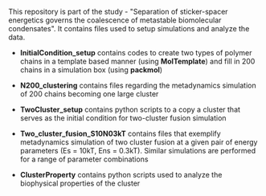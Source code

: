 This repository is part of the study - "Separation of sticker-spacer energetics governs the coalescence of metastable biomolecular condensates". It contains files used to setup simulations and analyze the data.
- __InitialCondition_setup__ contains codes to create two types of polymer chains in a template based manner (using __MolTemplate__) and fill in 200 chains in a simulation box (using __packmol__)
  
- __N200_clustering__ contains files regarding the metadynamics simulation of 200 chains becoming one large cluster
  
- __TwoCluster_setup__ contains python scripts to a copy a cluster that serves as the initial condition for two-cluster fusion simulation
  
- __Two_cluster_fusion_S10N03kT__ contains files that exemplify metadynamics simulation of two cluster fusion at a given pair of energy parameters (Es = 10kT, Ens = 0.3kT). Similar simulations are performed for a range of parameter combinations
  
- __ClusterProperty__ contains python scripts used to analyze the biophysical properties of the cluster

